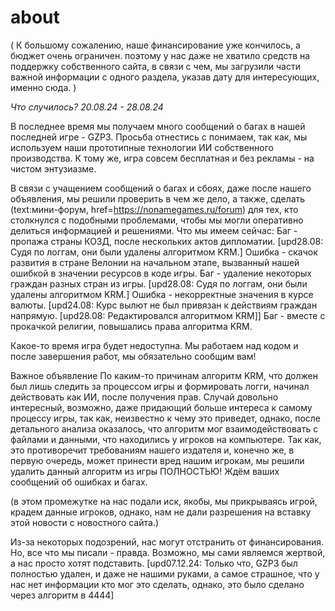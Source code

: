 # about
( К большому сожалению, наше финансирование уже кончилось, а бюджет очень ограничен. поэтому у нас даже не хватило средств
на поддержку собственного сайта, в связи с чем, мы загрузили части важной информации с одного раздела, указав дату для интересующих, именно сюда. )


*Что случилось? 20.08.24 - 28.08.24*

В последнее время мы получаем много сообщений о багах в нашей последней игре - GZP3. Просьба отнестись с понимаем, так как, мы используем наши
прототипные технологии ИИ собственного производства. К тому же, игра совсем бесплатная и без рекламы - на чистом энтузиазме.



В связи с учащением сообщений о багах и сбоях, даже после нашего объявления, мы решили проверить в чем же дело, а также, сделать (text:мини-форум, href=https://nonamegames.ru/forum) для тех,
кто столкнулся с подобными проблемами, чтобы мы могли оперативно делиться информацией и решениями. 
Что мы имеем сейчас:
    Баг - пропажа страны КОЗД, после нескольких актов дипломатии. [upd28.08: Судя по логгам, они были удалены алгоритмом KRM.]
    Ошибка - скачок развития в стране Велонии на начальном этапе, вызванный нашей ошибкой в значении ресурсов в коде игры.
    Баг - удаление некоторых граждан разных стран из игры. [upd28.08: Судя по логгам, они были удалены алгоритмом KRM.]
    Ошибка - некорректные значения в курсе валюты. [upd24.08: Курс вылют не был привязан к действиям граждан напрямую. [upd28.08: Редактировался алгоритмом KRM]]
    Баг - вместе с прокачкой религии, повышались права алгоритма KRM.



Какое-то время игра будет недоступна. Мы работаем над кодом и после завершения работ, мы обязательно сообщим вам!



Важное объявление
По каким-то причинам алгоритм KRM, что должен был лишь следить за процессом игры и формировать логги, начинал действовать как ИИ, после получения прав.
Случай довольно интересный, возможно, даже придающий больше интереса к самому процессу игры, так как, неизвестно к чему это приведет, однако, после детального анализа
оказалось, что алгоритм мог взаимодействовать с файлами и данными, что находились у игроков на компьютере. Так как, это противоречит требованиям нашего издателя и, конечно же, в первую очередь, может принести вред нашим игрокам, мы решили удалить данный алгоритм из игры ПОЛНОСТЬЮ! Ждём ваших сообщений об ошибках и багах.



(в этом промежутке на нас подали иск, якобы, мы прикрываясь игрой, крадем данные игроков, однако, нам не дали разрешения на вставку этой новости с новостного сайта.)



Из-за некоторых подозрений, нас могут отстранить от финансирования. Но, все что мы писали - правда. Возможно, мы сами являемся жертвой, а нас просто хотят подставить.
[upd07.12.24: Только что, GZP3 был полностью удален, и даже не нашими руками, а самое страшное, что у нас нет информации кто мог это сделать, однако, это было сделано через алгоритм в 4444]

